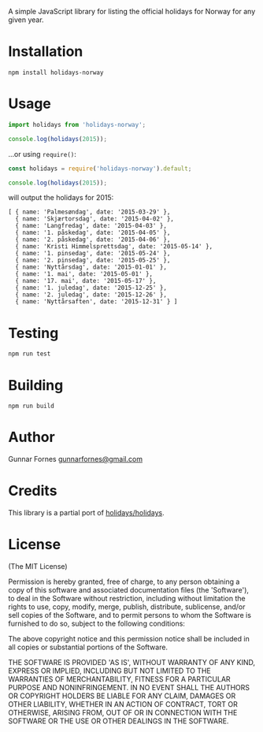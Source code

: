 A simple JavaScript library for listing the official holidays for Norway for any given year.  

# Installation

`npm install holidays-norway`

# Usage

```javascript
import holidays from 'holidays-norway';

console.log(holidays(2015));
```

…or using `require()`:

```javascript
const holidays = require('holidays-norway').default;

console.log(holidays(2015));
```

will output the holidays for 2015:

```
[ { name: 'Palmesøndag', date: '2015-03-29' },
  { name: 'Skjærtorsdag', date: '2015-04-02' },
  { name: 'Langfredag', date: '2015-04-03' },
  { name: '1. påskedag', date: '2015-04-05' },
  { name: '2. påskedag', date: '2015-04-06' },
  { name: 'Kristi Himmelsprettsdag', date: '2015-05-14' },
  { name: '1. pinsedag', date: '2015-05-24' },
  { name: '2. pinsedag', date: '2015-05-25' },
  { name: 'Nyttårsdag', date: '2015-01-01' },
  { name: '1. mai', date: '2015-05-01' },
  { name: '17. mai', date: '2015-05-17' },
  { name: '1. juledag', date: '2015-12-25' },
  { name: '2. juledag', date: '2015-12-26' },
  { name: 'Nyttårsaften', date: '2015-12-31' } ]
```

# Testing

`npm run test`

# Building

`npm run build`

# Author

Gunnar Fornes <gunnarfornes@gmail.com>

# Credits

This library is a partial port of [holidays/holidays](https://github.com/holidays/holidays/blob/master/lib/holidays.rb).

# License

(The MIT License)

Permission is hereby granted, free of charge, to any person obtaining a copy of this software and associated documentation files (the 'Software'), to deal in the Software without restriction, including without limitation the rights to use, copy, modify, merge, publish, distribute, sublicense, and/or sell copies of the Software, and to permit persons to whom the Software is furnished to do so, subject to the following conditions:

The above copyright notice and this permission notice shall be included in all copies or substantial portions of the Software.

THE SOFTWARE IS PROVIDED 'AS IS', WITHOUT WARRANTY OF ANY KIND, EXPRESS OR IMPLIED, INCLUDING BUT NOT LIMITED TO THE WARRANTIES OF MERCHANTABILITY, FITNESS FOR A PARTICULAR PURPOSE AND NONINFRINGEMENT. IN NO EVENT SHALL THE AUTHORS OR COPYRIGHT HOLDERS BE LIABLE FOR ANY CLAIM, DAMAGES OR OTHER LIABILITY, WHETHER IN AN ACTION OF CONTRACT, TORT OR OTHERWISE, ARISING FROM, OUT OF OR IN CONNECTION WITH THE SOFTWARE OR THE USE OR OTHER DEALINGS IN THE SOFTWARE.
